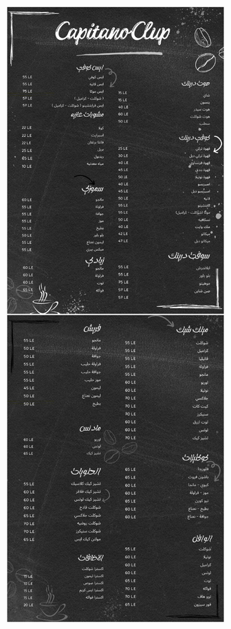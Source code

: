 <!DOCTYPE html>
<html>
<head>
    <meta charset='utf-8'>
    <meta http-equiv='X-UA-Compatible' content='IE=edge'>
    <title>CAPITANO</title>
    <meta name='viewport' content='width=device-width, initial-scale=1'>
    <link rel='stylesheet' type='text/css' media='screen' href='main.css'>
    
</head>
<body>
    <img src="1.png">
    <img src="2.png">
</body>
</html>
